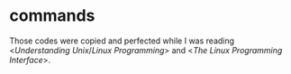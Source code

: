 # commands
Those codes were copied and perfected while I was reading <*Understanding* *Unix*/*Linux* *Programming*> and <*The Linux Programming Interface*>.